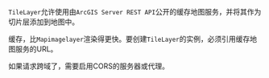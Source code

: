 `TileLayer`允许使用由`ArcGIS Server REST API`公开的缓存地图服务，并将其作为切片层添加到地图中。

缓存，比`Mapimagelayer`渲染得更快。要创建`TileLayer`的实例，必须引用缓存地图服务的URL。

如果请求跨域了，需要启用CORS的服务器或代理。